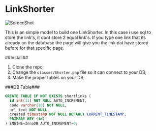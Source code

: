 LinkShorter
===========

![ScreenShot](http://i.imgur.com/bnP1pmB.png)

This is an simple model to build one LinkShorter. In this case i use sql to store the link's, it dont store 2 equal link's. If you type one link that its already on the database the page will give you the link dat have stored before for that specific page.

##Install##
1. Clone the repo;
2. Change the `classes/Shorter.php` file so it can connect to your DB;
3. Make the proper tables on your DB;

###DB Table###
```sql
CREATE TABLE IF NOT EXISTS shortlinks (
  id int(11) NOT NULL AUTO_INCREMENT,
  code varchar(10) NOT NULL,
  url text NOT NULL,
  created timestamp NOT NULL DEFAULT CURRENT_TIMESTAMP,
  PRIMARY KEY (id)
) ENGINE=InnoDB AUTO_INCREMENT=0;
```
